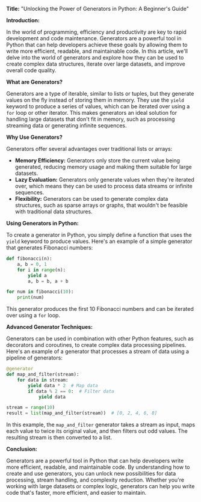 **Title:** "Unlocking the Power of Generators in Python: A Beginner's Guide"

**Introduction:**

In the world of programming, efficiency and productivity are key to rapid development and code maintenance. Generators are a powerful tool in Python that can help developers achieve these goals by allowing them to write more efficient, readable, and maintainable code. In this article, we'll delve into the world of generators and explore how they can be used to create complex data structures, iterate over large datasets, and improve overall code quality.

**What are Generators?**

Generators are a type of iterable, similar to lists or tuples, but they generate values on the fly instead of storing them in memory. They use the `yield` keyword to produce a series of values, which can be iterated over using a `for` loop or other iterator. This makes generators an ideal solution for handling large datasets that don't fit in memory, such as processing streaming data or generating infinite sequences.

**Why Use Generators?**

Generators offer several advantages over traditional lists or arrays:

* **Memory Efficiency:** Generators only store the current value being generated, reducing memory usage and making them suitable for large datasets.
* **Lazy Evaluation:** Generators only generate values when they're iterated over, which means they can be used to process data streams or infinite sequences.
* **Flexibility:** Generators can be used to generate complex data structures, such as sparse arrays or graphs, that wouldn't be feasible with traditional data structures.

**Using Generators in Python:**

To create a generator in Python, you simply define a function that uses the `yield` keyword to produce values. Here's an example of a simple generator that generates Fibonacci numbers:
```python
def fibonacci(n):
    a, b = 0, 1
    for i in range(n):
        yield a
        a, b = b, a + b

for num in fibonacci(10):
    print(num)
```
This generator produces the first 10 Fibonacci numbers and can be iterated over using a `for` loop.

**Advanced Generator Techniques:**

Generators can be used in combination with other Python features, such as decorators and coroutines, to create complex data processing pipelines. Here's an example of a generator that processes a stream of data using a pipeline of generators:
```python
@generator
def map_and_filter(stream):
    for data in stream:
        yield data * 2  # Map data
        if data % 2 == 0:  # Filter data
            yield data

stream = range(10)
result = list(map_and_filter(stream))  # [0, 2, 4, 6, 8]
```
In this example, the `map_and_filter` generator takes a stream as input, maps each value to twice its original value, and then filters out odd values. The resulting stream is then converted to a list.

**Conclusion:**

Generators are a powerful tool in Python that can help developers write more efficient, readable, and maintainable code. By understanding how to create and use generators, you can unlock new possibilities for data processing, stream handling, and complexity reduction. Whether you're working with large datasets or complex logic, generators can help you write code that's faster, more efficient, and easier to maintain.